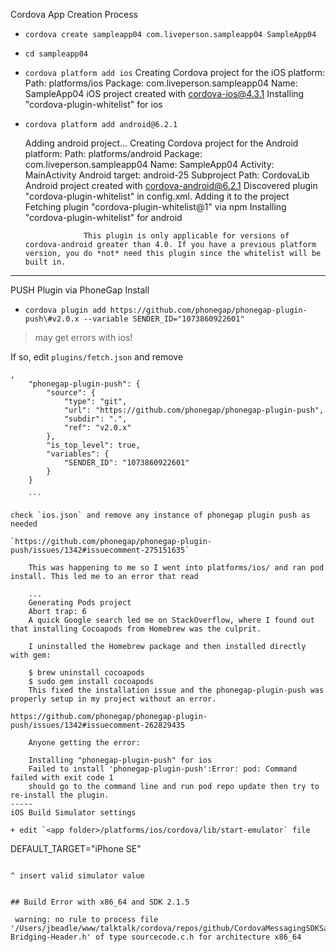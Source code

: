 Cordova App Creation Process

+ `cordova create sampleapp04 com.liveperson.sampleapp04 SampleApp04`
+ `cd sampleapp04`
+ `cordova platform add ios`
	Creating Cordova project for the iOS platform:
		Path: platforms/ios
		Package: com.liveperson.sampleapp04
		Name: SampleApp04
	iOS project created with cordova-ios@4.3.1
	Installing "cordova-plugin-whitelist" for ios

+ `cordova platform add android@6.2.1`

	Adding android project...
	Creating Cordova project for the Android platform:
		Path: platforms/android
		Package: com.liveperson.sampleapp04
		Name: SampleApp04
		Activity: MainActivity
		Android target: android-25
	Subproject Path: CordovaLib
	Android project created with cordova-android@6.2.1
	Discovered plugin "cordova-plugin-whitelist" in config.xml. Adding it to the project
	Fetching plugin "cordova-plugin-whitelist@1" via npm
	Installing "cordova-plugin-whitelist" for android

	               This plugin is only applicable for versions of cordova-android greater than 4.0. If you have a previous platform version, you do *not* need this plugin since the whitelist will be built in.

-----

PUSH Plugin via PhoneGap Install

+ `cordova plugin add https://github.com/phonegap/phonegap-plugin-push\#v2.0.x --variable SENDER_ID="1073860922601"`

> may get errors with ios!

If so, edit `plugins/fetch.json` and remove

```
,
    "phonegap-plugin-push": {
        "source": {
            "type": "git",
            "url": "https://github.com/phonegap/phonegap-plugin-push",
            "subdir": ".",
            "ref": "v2.0.x"
        },
        "is_top_level": true,
        "variables": {
            "SENDER_ID": "1073860922601"
        }
    }

    ```

check `ios.json` and remove any instance of phonegap plugin push as needed

`https://github.com/phonegap/phonegap-plugin-push/issues/1342#issuecomment-275151635`

	This was happening to me so I went into platforms/ios/ and ran pod install. This led me to an error that read

	...
	Generating Pods project
	Abort trap: 6
	A quick Google search led me on StackOverflow, where I found out that installing Cocoapods from Homebrew was the culprit.

	I uninstalled the Homebrew package and then installed directly with gem:

	$ brew uninstall cocoapods
	$ sudo gem install cocoapods
	This fixed the installation issue and the phonegap-plugin-push was properly setup in my project without an error. 

https://github.com/phonegap/phonegap-plugin-push/issues/1342#issuecomment-262829435

	Anyone getting the error:

	Installing "phonegap-plugin-push" for ios
	Failed to install 'phonegap-plugin-push':Error: pod: Command failed with exit code 1
	should go to the command line and run pod repo update then try to re-install the plugin.
-----
iOS Build Simulator settings

+ edit `<app folder>/platforms/ios/cordova/lib/start-emulator` file

```
DEFAULT_TARGET="iPhone SE"
```

^ insert valid simulator value


## Build Error with x86_64 and SDK 2.1.5 

 warning: no rule to process file '/Users/jbeadle/www/talktalk/cordova/repos/github/CordovaMessagingSDKSample/apps/sampleapp04/platforms/ios/SampleApp04/Plugins/com.liveperson.messagingSDK/LPSDKCordovaSample-Bridging-Header.h' of type sourcecode.c.h for architecture x86_64




